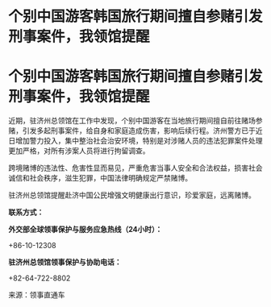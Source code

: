 # 个别中国游客韩国旅行期间擅自参赌引发刑事案件，我领馆提醒

# 个别中国游客韩国旅行期间擅自参赌引发刑事案件，我领馆提醒

近期，驻济州总领馆在工作中发现，个别中国游客在当地旅行期间擅自前往赌场参赌，引发多起刑事案件，给自身和家庭造成伤害，影响后续行程。济州警方已于近日增加警力投入，集中整治社会治安环境，特别是对涉赌人员的违法犯罪案件处理更加严格，对所有涉案人员将进行拘留调查。

跨境赌博的违法性、危害性显而易见，严重危害当事人安全和合法权益，损害社会诚信和社会秩序，滋生犯罪，中国法律明确规定严禁赌博。

驻济州总领馆提醒赴济中国公民增强文明健康出行意识，珍爱家庭，远离赌博。

**联系方式：**

**外交部全球领事保护与服务应急热线（24小时）：**

+86-10-12308

**驻济州总领馆领事保护与协助电话：**

+82-64-722-8802

来源：领事直通车

